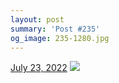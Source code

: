 ```yaml
---
layout: post
summary: 'Post #235'
og_image: 235-1280.jpg
---
```


<p>
  <time>
    <a href="/235">July 23, 2022</a>
  </time>
  <a href="/235">
    <img src="{{ site.assets_url }}/235-640.jpg" srcset="{{ site.assets_url }}/235-320.jpg 320w, {{ site.assets_url }}/235-640.jpg 640w, {{ site.assets_url }}/235-960.jpg 960w, {{ site.assets_url }}/235-1280.jpg 1280w" sizes="(min-width: 700px) 50vw, calc(100vw - 2rem)" />
  </a>
</p>
